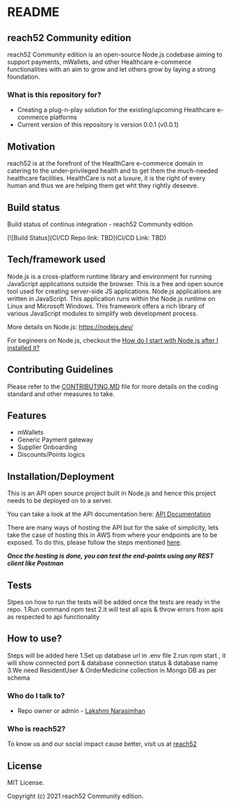 # README #

## reach52 Community edition
reach52 Community edition is an open-source Node.js codebase aiming to support payments, mWallets, and other Healthcare e-commerce functionalities with an aim to grow and let others grow by laying a strong foundation.

### What is this repository for? ###

* Creating a plug-n-play solution for the existing/upcoming Healthcare e-commerce platforms
* Current version of this repository is version 0.0.1 (v0.0.1)

## Motivation
reach52 is at the forefront of the HealthCare e-commerce domain in catering to the under-privileged health and to get them the much-needed healthcare facilities. HealthCare is not a luxure, it is the right of every human and thus we are helping them get wht they rightly deseeve.

## Build status
Build status of continus integration - reach52 Community edition 

[![Build Status](CI/CD Repo link: TBD](CI/CD Link: TBD)

## Tech/framework used
Node.js is a cross-platform runtime library and environment for running JavaScript applications outside the browser. This is a free and open source tool used for creating server-side JS applications.
Node.js applications are written in JavaScript. This application runs within the Node.js runtime on Linux and Microsoft Windows. This framework offers a rich library of various JavaScript modules to simplify web development process.

More details on Node.js: https://nodejs.dev/

For begineers on Node.js, checkout the [How do I start with Node.js after I installed it?](https://nodejs.org/en/docs/guides/getting-started-guide/)

## Contributing Guidelines

Please refer to the [CONTRIBUTING.MD](https://bitbucket.org/reach52/reach52-community-edition/src/master/CONTRIBUTING.md) file for more details on the coding standard and other measures to take.


## Features
* mWallets
* Generic Payment gateway
* Supplier Onboarding
* Discounts/Points logics

## Installation/Deployment
This is an API open source project built in Node.js and hence this project needs to be deployed on to a server.

You can take a look at the API documentation here: [API Documentation](https://api-open.reach52.com/api-docs/)

There are many ways of hosting the API but for the sake of simplicity, lets take the case of hosting this in AWS from where your endpoints are to be exposed. To do this, please follow the steps mentioned [here](https://aws.amazon.com/getting-started/hands-on/build-serverless-web-app-lambda-apigateway-s3-dynamodb-cognito/module-4/).

***Once the hosting is done, you can test the end-points using any REST client like Postman***

## Tests
Stpes on how to run the tests will be added once the tests are ready in the repo.
1.Run command npm test
2.it will test all apis & throw errors from apis as respected to api functionality
## How to use?
Steps will be added here
1.Set up database url in .env file 
2.run npm start , it will show connected port & database connection status & database name
3.We need ResidentUser & OrderMedicine collection in Mongo DB as per schema

### Who do I talk to? ###

* Repo owner or admin - [Lakshmi Narasimhan](lakshmi@reach52.com)

### Who is reach52? ###

To know us and our social impact cause better, visit us at [reach52](https://reach52.com/) 

## License

MIT License.

Copyright (c) 2021 reach52 Community edition.